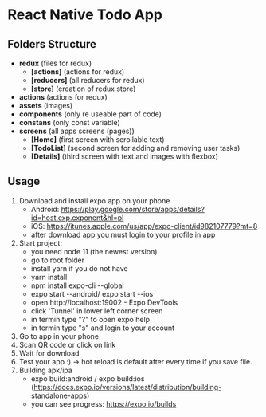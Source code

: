 # React Native Todo App

## **Folders Structure**

- **redux** (files for redux)
  - **[actions]** (actions for redux)
  - **[reducers]** (all reducers for redux)
  - **[store]** (creation of redux store)
- **actions** (actions for redux)
- **assets** (images)
- **components** (only re useable part of code)
- **constans** (only const variable)
- **screens** (all apps screens (pages))
  - **[Home]** (first screen with scrollable text)
  - **[TodoList]** (second screen for adding and removing user tasks)
  - **[Details]** (third screen with text and images with flexbox)

## **Usage**

1. Download and install expo app on your phone
   - Android: https://play.google.com/store/apps/details?id=host.exp.exponent&hl=pl
   - iOS: https://itunes.apple.com/us/app/expo-client/id982107779?mt=8
   - after download app you must login to your profile in app
2. Start project:
   - you need node 11 (the newest version)
   - go to root folder
   - install yarn if you do not have
   - yarn install
   - npm install expo-cli --global
   - expo start --android/ expo start --ios
   - open http://localhost:19002 - Expo DevTools
   - click 'Tunnel' in lower left corner screen
   - in termin type "?" to open expo help
   - in termin type "s" and login to your account
3. Go to app in your phone
4. Scan QR code or click on link
5. Wait for download
6. Test your app :) -> hot reload is default after every time if you save file.
7. Building apk/ipa
   - expo build:android / expo build:ios (https://docs.expo.io/versions/latest/distribution/building-standalone-apps)
   - you can see progress: https://expo.io/builds
